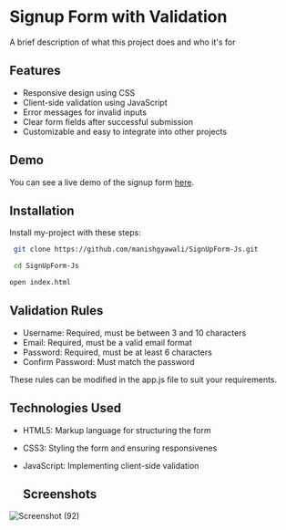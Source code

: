 

# Signup Form with Validation

A brief description of what this project does and who it's for


## Features

- Responsive design using CSS
- Client-side validation using JavaScript
- Error messages for invalid inputs
- Clear form fields after successful submission
- Customizable and easy to integrate into other projects




## Demo

You can see a live demo of the signup form [here](https://manishgyawali.github.io/SignUpForm-Js/).




## Installation

Install my-project with these steps:

```bash
 git clone https://github.com/manishgyawali/SignUpForm-Js.git
```
```bash
 cd SignUpForm-Js
```
```bash
open index.html
```


    
## Validation Rules

- Username: Required, must be between 3 and 10 characters
- Email: Required, must be a valid email format
- Password: Required, must be at least 6 characters
- Confirm Password: Must match the password

These rules can be modified in the app.js file to suit your requirements.

## Technologies Used

- HTML5: Markup language for structuring the form
- CSS3: Styling the form and ensuring responsivenes
- JavaScript: Implementing client-side validation

  ## Screenshots
  

![Screenshot (92)](https://github.com/manishgyawali/SignUpForm-Js/assets/104677087/11ade6b4-8bfe-495f-b7e2-552a3f61a925)

